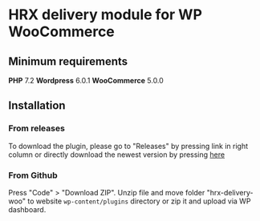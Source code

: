 # HRX delivery module for WP WooCommerce

## Minimum requirements
**PHP** 7.2
**Wordpress** 6.0.1
**WooCommerce** 5.0.0

## Installation

### From releases
To download the plugin, please go to "Releases" by pressing link in right column or directly download the newest version by pressing <a href="https://github.com/mijora/hrx-woocommerce/releases/latest/download/hrx-delivery-woo.zip" title="HRX delivery plugin releases">here</a>
### From Github
Press "Code" > "Download ZIP". Unzip file and move folder "hrx-delivery-woo" to website `wp-content/plugins` directory or zip it and upload via WP dashboard.